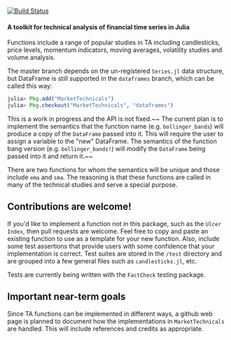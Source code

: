 [![Build Status](https://travis-ci.org/JuliaQuant/MarketTechnicals.jl.png)](https://travis-ci.org/JuliaQuant/MarketTechnicals.jl)

#### A toolkit for technical analysis of financial time series in Julia

Functions include a range of popular studies in TA including candlesticks, price levels,
momentum indicators, moving averages, volatility studies and volume analysis. 

The master branch depends on the un-registered `Series.jl` data structure, but DataFrame is still supported in the `dataframes`
branch, which can be called this way:

````julia
julia> Pkg.add("MarketTechnicals")
julia> Pkg.checkout("MarketTechnicals", "dataframes")
````

This is a work in progress and the API is not fixed.~~ The current plan is to implement the semantics
that the function name (e.g. `bollinger_bands`) will produce a copy of the `DataFrame` passed into it.
This will require the user to assign a variable to the "new" DataFrame. The semantics of the function 
bang version (e.g. `bollinger_bands!`) will modify the `DataFrame` being passed into it and return it.~~

There are two functions for whom the semantics will be unique and those include `ema` and `sma`. The 
reasoning is that these functions are called in many of the technical studies and serve a special 
purpose.

## Contributions are welcome! 

If you'd like to implement a function not in this package, such as the `Ulcer Index`, then pull 
requests are welcome. Feel free to copy and paste an existing function to use as a template for your
new function. Also, include some test assertions that provide users with some confidence that your
implementation is correct. Test suites are stored in the `/test` directory and are grouped into
a few general files such as `candlesticks.jl`, etc.

Tests are currently being written with the `FactCheck` testing package. 

## Important near-term goals

Since TA functions can be implemented in different ways, a github web page is planned to document how the 
implementations in `MarketTechnicals` are handled. This will include references and credits as appropriate. 
